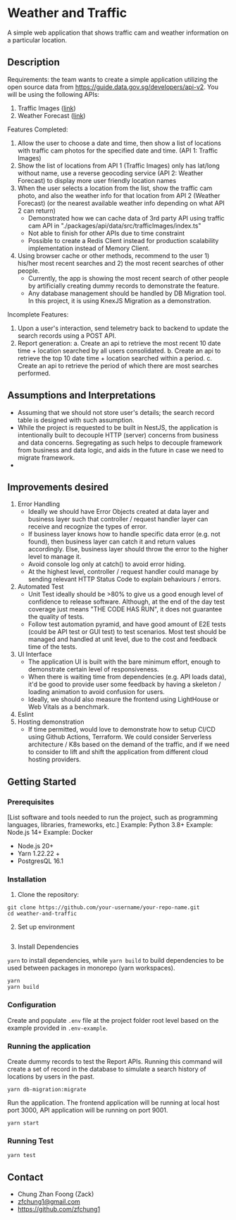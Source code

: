 # Weather and Traffic

A simple web application that shows traffic cam and weather information on a particular location.

## Description

Requirements: the team wants to create a simple application utilizing the open source data from
https://guide.data.gov.sg/developers/api-v2. You will be using the following APIs:

1. Traffic Images ([link]("https://beta.data.gov.sg/datasets/d_6cdb6b405b25aaaacbaf7689bcc6fae0/view"))
2. Weather
   Forecast ([link]("https://beta.data.gov.sg/collections/1456/datasets/d_91ffc58263cff535910c16a4166ccbc3/view"))

Features Completed:

1. Allow the user to choose a date and time, then show a list of locations with traffic cam photos for the specified
   date and time. (API 1: Traffic Images)
2. Show the list of locations from API 1 (Traffic Images) only has lat/long without name, use a reverse geocoding
   service (API 2: Weather Forecast) to display more user friendly location names
3. When the user selects a location from the list, show the traffic cam photo, and also the weather info for that
   location from API 2 (Weather Forecast) (or the nearest available weather info depending on what API 2 can return)
   * Demonstrated how we can cache data of 3rd party API using traffic cam API in "./packages/api/data/src/trafficImages/index.ts"
   * Not able to finish for other APIs due to time constraint
   * Possible to create a Redis Client instead for production scalability implementation instead of Memory Client. 
4. Using browser cache or other methods, recommend to the user 1) his/her most recent searches and 2) the most recent
   searches of other people.
   * Currently, the app is showing the most recent search of other people by artificially creating dummy records to demonstrate the feature. 
   * Any database management should be handled by DB Migration tool. In this project, it is using KnexJS Migration as a demonstration.


Incomplete Features:
1. Upon a user's interaction, send telemetry back to backend to update the search records using a POST API. 
2. Report generation:
   a. Create an api to retrieve the most recent 10 date time + location searched by all
   users consolidated.
   b. Create an api to retrieve the top 10 date time + location searched within a period. c. Create an api to retrieve
   the period of which there are most searches performed.

## Assumptions and Interpretations
* Assuming that we should not store user's details; the search record table is designed with such assumption. 
* While the project is requested to be built in NestJS, the application is intentionally built to decouple HTTP (server) concerns from business and data concerns. Segregating as such helps to decouple framework from business and data logic, and aids in the future in case we need to migrate framework. 
* 

## Improvements desired
1. Error Handling
   * Ideally we should have Error Objects created at data layer and business layer such that controller / request handler layer can receive and recognize the types of error. 
   * If business layer knows how to handle specific data error (e.g. not found), then business layer can catch it and return values accordingly. Else, business layer should throw the error to the higher level to manage it.
   * Avoid console log only at catch() to avoid error hiding. 
   * At the highest level, controller / request handler could manage by sending relevant HTTP Status Code to explain behaviours / errors. 
2. Automated Test 
   * Unit Test ideally should be >80% to give us a good enough level of confidence to release software. Although, at the end of the day test coverage just means "THE CODE HAS RUN", it does not guarantee the quality of tests.
   * Follow test automation pyramid, and have good amount of E2E tests (could be API test or GUI test) to test scenarios. Most test should be managed and handled at unit level, due to the cost and feedback time of the tests.
3. UI Interface
   * The application UI is built with the bare minimum effort, enough to demonstrate certain level of responsiveness. 
   * When there is waiting time from dependencies (e.g. API loads data), it'd be good to provide user some feedback by having a skeleton / loading animation to avoid confusion for users. 
   * Ideally, we should also measure the frontend using LightHouse or Web Vitals as a benchmark. 
4. Eslint 
5. Hosting demonstration
   * If time permitted, would love to demonstrate how to setup CI/CD using Github Actions, Terraform. We could consider Serverless architecture / K8s based on the demand of the traffic, and if we need to consider to lift and shift the application from different cloud hosting providers. 


## Getting Started

### Prerequisites

[List software and tools needed to run the project, such as programming languages, libraries, frameworks, etc.]
Example: Python 3.8+
Example: Node.js 14+
Example: Docker

* Node.js 20+
* Yarn 1.22.22 +
* PostgresQL 16.1

### Installation

1. Clone the repository:

```shell
git clone https://github.com/your-username/your-repo-name.git
cd weather-and-traffic
``` 

2. Set up environment

```shell

```

3. Install Dependencies

`yarn` to install dependencies, while `yarn build` to build dependencies to be used between packages in monorepo (yarn
workspaces).

```shell
yarn
yarn build
```

### Configuration

Create and populate `.env` file at the project folder root level based on the example provided in `.env-example`. 

### Running the application

Create dummy records to test the Report APIs. Running this command will create a set of record in the database to
simulate a search history of locations by users in the past.

```shell
yarn db-migration:migrate
```

Run the application. The frontend application will be running at local host port 3000, API application will be running
on port 9001.

```shell
yarn start 
```

### Running Test

```shell
yarn test 
```

## Contact

* Chung Zhan Foong (Zack)
* zfchung1@gmail.com
* https://github.com/zfchung1
